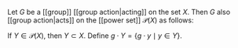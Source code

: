 Let $G$ be a [[group]] [[group action|acting]] on the set $X$. Then $G$ also [[group action|acts]] on the [[power set]] $\mathcal P(X)$ as follows:

If $Y\in \mathcal P(X)$, then $Y\subset X$. Define $g\cdot Y =\{g\cdot y\mid y\in Y\}$. 